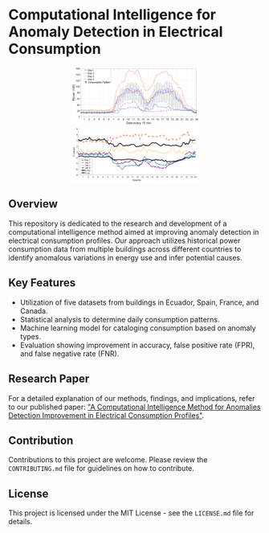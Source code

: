 # Computational Intelligence for Anomaly Detection in Electrical Consumption
<div align="center">
  <img src="/media/Figure 8_2.png" alt="Consumption Patterns" width="50%">
</div>

<div align="center">
  <img src="/media/Figure 9.png" alt="Consumption Patterns2" width="50%">
</div>


## Overview
This repository is dedicated to the research and development of a computational intelligence method aimed at improving anomaly detection in electrical consumption profiles. Our approach utilizes historical power consumption data from multiple buildings across different countries to identify anomalous variations in energy use and infer potential causes.

## Key Features
- Utilization of five datasets from buildings in Ecuador, Spain, France, and Canada.
- Statistical analysis to determine daily consumption patterns.
- Machine learning model for cataloging consumption based on anomaly types.
- Evaluation showing improvement in accuracy, false positive rate (FPR), and false negative rate (FNR).

## Research Paper
For a detailed explanation of our methods, findings, and implications, refer to our published paper: ["A Computational Intelligence Method for Anomalies Detection Improvement in Electrical Consumption Profiles"](https://doi.org/10.1016/j.egyr.2023.12.045).


## Contribution
Contributions to this project are welcome. Please review the `CONTRIBUTING.md` file for guidelines on how to contribute.

## License
This project is licensed under the MIT License - see the `LICENSE.md` file for details.

